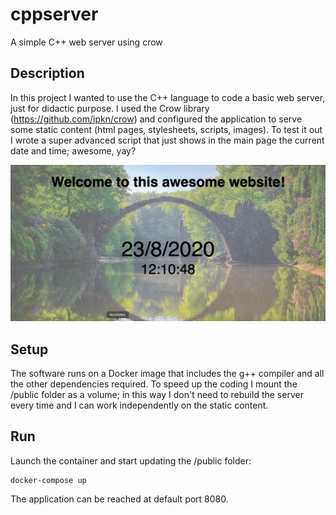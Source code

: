 # cppserver
A simple C++ web server using crow

## Description

In this project I wanted to use the C++ language to code a basic web server, just for didactic purpose. I used the Crow library (https://github.com/ipkn/crow) and configured the application to serve some static content (html pages, stylesheets, scripts, images). To test it out I wrote a super advanced script that just shows in the main page the current date and time; awesome, yay?

![](github/screenshot.png)

## Setup

The software runs on a Docker image that includes the g++ compiler and all the other dependencies required. To speed up the coding I mount the /public folder as a volume; in this way I don't need to rebuild the server every time and I can work independently on the static content.

## Run

Launch the container and start updating the /public folder:

```
docker-compose up
```

The application can be reached at default port 8080.
